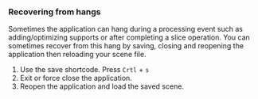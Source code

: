 ### Recovering from hangs

Sometimes the application can hang during a processing event such as adding/optimizing supports or after completing a slice operation. You can sometimes recover from this hang by saving, closing and reopening the application then reloading your scene file.

1. Use the save shortcode. Press `Crtl` + `s`
1. Exit or force close the application.
1. Reopen the application and load the saved scene.
